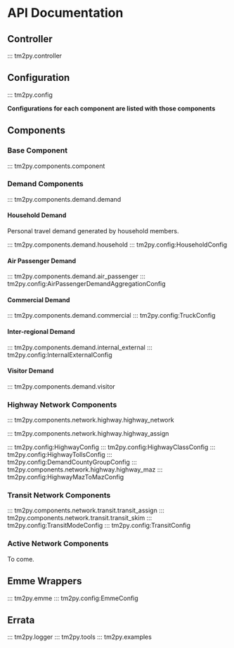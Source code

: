 # API Documentation

## Controller

::: tm2py.controller

## Configuration

::: tm2py.config

**Configurations for each component are listed with those components**

## Components

### Base Component

::: tm2py.components.component

### Demand Components

::: tm2py.components.demand.demand

#### Household Demand

Personal travel demand generated by household members.

::: tm2py.components.demand.household
::: tm2py.config:HouseholdConfig

#### Air Passenger Demand

::: tm2py.components.demand.air_passenger
::: tm2py.config:AirPassengerDemandAggregationConfig

#### Commercial Demand

::: tm2py.components.demand.commercial
::: tm2py.config:TruckConfig

#### Inter-regional Demand

::: tm2py.components.demand.internal_external
::: tm2py.config:InternalExternalConfig

#### Visitor Demand

::: tm2py.components.demand.visitor

### Highway Network Components

::: tm2py.components.network.highway.highway_network

::: tm2py.components.network.highway.highway_assign

::: tm2py.config:HighwayConfig
::: tm2py.config:HighwayClassConfig
::: tm2py.config:HighwayTollsConfig
::: tm2py.config:DemandCountyGroupConfig
::: tm2py.components.network.highway.highway_maz
::: tm2py.config:HighwayMazToMazConfig

### Transit Network Components

::: tm2py.components.network.transit.transit_assign
::: tm2py.components.network.transit.transit_skim
::: tm2py.config:TransitModeConfig
::: tm2py.config:TransitConfig

### Active Network Components

To come.

## Emme Wrappers

::: tm2py.emme
::: tm2py.config:EmmeConfig

## Errata

::: tm2py.logger
::: tm2py.tools
::: tm2py.examples
